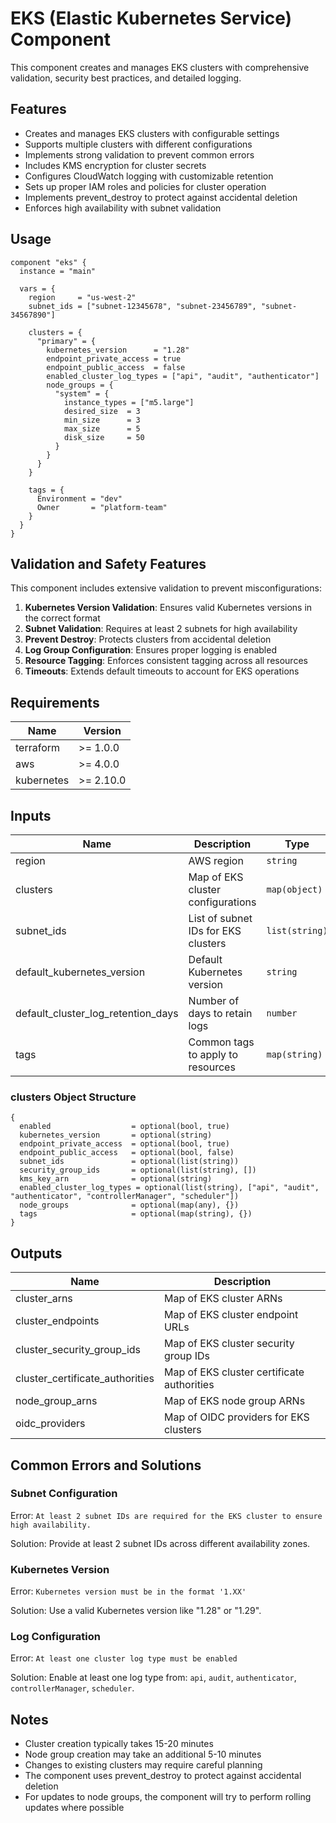 # EKS (Elastic Kubernetes Service) Component

This component creates and manages EKS clusters with comprehensive validation, security best practices, and detailed logging.

## Features

- Creates and manages EKS clusters with configurable settings
- Supports multiple clusters with different configurations
- Implements strong validation to prevent common errors
- Includes KMS encryption for cluster secrets
- Configures CloudWatch logging with customizable retention
- Sets up proper IAM roles and policies for cluster operation
- Implements prevent_destroy to protect against accidental deletion
- Enforces high availability with subnet validation

## Usage

```hcl
component "eks" {
  instance = "main"
  
  vars = {
    region     = "us-west-2"
    subnet_ids = ["subnet-12345678", "subnet-23456789", "subnet-34567890"]
    
    clusters = {
      "primary" = {
        kubernetes_version      = "1.28"
        endpoint_private_access = true
        endpoint_public_access  = false
        enabled_cluster_log_types = ["api", "audit", "authenticator"]
        node_groups = {
          "system" = {
            instance_types = ["m5.large"]
            desired_size  = 3
            min_size      = 3
            max_size      = 5
            disk_size     = 50
          }
        }
      }
    }
    
    tags = {
      Environment = "dev"
      Owner       = "platform-team"
    }
  }
}
```

## Validation and Safety Features

This component includes extensive validation to prevent misconfigurations:

1. **Kubernetes Version Validation**: Ensures valid Kubernetes versions in the correct format
2. **Subnet Validation**: Requires at least 2 subnets for high availability
3. **Prevent Destroy**: Protects clusters from accidental deletion
4. **Log Group Configuration**: Ensures proper logging is enabled
5. **Resource Tagging**: Enforces consistent tagging across all resources
6. **Timeouts**: Extends default timeouts to account for EKS operations

## Requirements

| Name | Version |
|------|---------|
| terraform | >= 1.0.0 |
| aws | >= 4.0.0 |
| kubernetes | >= 2.10.0 |

## Inputs

| Name | Description | Type | Default | Required |
|------|-------------|------|---------|:--------:|
| region | AWS region | `string` | n/a | yes |
| clusters | Map of EKS cluster configurations | `map(object)` | `{}` | no |
| subnet_ids | List of subnet IDs for EKS clusters | `list(string)` | n/a | yes |
| default_kubernetes_version | Default Kubernetes version | `string` | `"1.28"` | no |
| default_cluster_log_retention_days | Number of days to retain logs | `number` | `90` | no |
| tags | Common tags to apply to resources | `map(string)` | `{}` | no |

### clusters Object Structure

```hcl
{
  enabled                  = optional(bool, true)
  kubernetes_version       = optional(string)
  endpoint_private_access  = optional(bool, true)
  endpoint_public_access   = optional(bool, false)
  subnet_ids               = optional(list(string))
  security_group_ids       = optional(list(string), [])
  kms_key_arn              = optional(string)
  enabled_cluster_log_types = optional(list(string), ["api", "audit", "authenticator", "controllerManager", "scheduler"])
  node_groups              = optional(map(any), {})
  tags                     = optional(map(string), {})
}
```

## Outputs

| Name | Description |
|------|-------------|
| cluster_arns | Map of EKS cluster ARNs |
| cluster_endpoints | Map of EKS cluster endpoint URLs |
| cluster_security_group_ids | Map of EKS cluster security group IDs |
| cluster_certificate_authorities | Map of EKS cluster certificate authorities |
| node_group_arns | Map of EKS node group ARNs |
| oidc_providers | Map of OIDC providers for EKS clusters |

## Common Errors and Solutions

### Subnet Configuration

Error: `At least 2 subnet IDs are required for the EKS cluster to ensure high availability.`

Solution: Provide at least 2 subnet IDs across different availability zones.

### Kubernetes Version

Error: `Kubernetes version must be in the format '1.XX'`

Solution: Use a valid Kubernetes version like "1.28" or "1.29".

### Log Configuration

Error: `At least one cluster log type must be enabled`

Solution: Enable at least one log type from: `api`, `audit`, `authenticator`, `controllerManager`, `scheduler`.

## Notes

- Cluster creation typically takes 15-20 minutes
- Node group creation may take an additional 5-10 minutes
- Changes to existing clusters may require careful planning
- The component uses prevent_destroy to protect against accidental deletion
- For updates to node groups, the component will try to perform rolling updates where possible